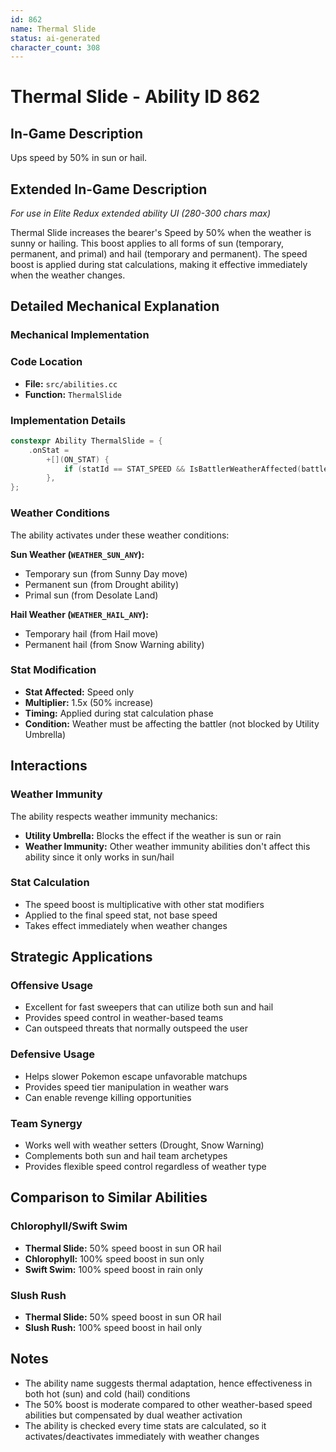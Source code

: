 ```yaml
---
id: 862
name: Thermal Slide
status: ai-generated
character_count: 308
---
```


# Thermal Slide - Ability ID 862

## In-Game Description
Ups speed by 50% in sun or hail.

## Extended In-Game Description
*For use in Elite Redux extended ability UI (280-300 chars max)*

Thermal Slide increases the bearer's Speed by 50% when the weather is sunny or hailing. This boost applies to all forms of sun (temporary, permanent, and primal) and hail (temporary and permanent). The speed boost is applied during stat calculations, making it effective immediately when the weather changes.

## Detailed Mechanical Explanation

### Mechanical Implementation

### Code Location
- **File:** `src/abilities.cc`
- **Function:** `ThermalSlide`

### Implementation Details
```cpp
constexpr Ability ThermalSlide = {
    .onStat =
        +[](ON_STAT) {
            if (statId == STAT_SPEED && IsBattlerWeatherAffected(battler, WEATHER_SUN_ANY | WEATHER_HAIL_ANY)) *stat *= 1.5;
        },
};
```

### Weather Conditions
The ability activates under these weather conditions:

**Sun Weather (`WEATHER_SUN_ANY`):**
- Temporary sun (from Sunny Day move)
- Permanent sun (from Drought ability)
- Primal sun (from Desolate Land)

**Hail Weather (`WEATHER_HAIL_ANY`):**
- Temporary hail (from Hail move)
- Permanent hail (from Snow Warning ability)

### Stat Modification
- **Stat Affected:** Speed only
- **Multiplier:** 1.5x (50% increase)
- **Timing:** Applied during stat calculation phase
- **Condition:** Weather must be affecting the battler (not blocked by Utility Umbrella)

## Interactions

### Weather Immunity
The ability respects weather immunity mechanics:
- **Utility Umbrella:** Blocks the effect if the weather is sun or rain
- **Weather Immunity:** Other weather immunity abilities don't affect this ability since it only works in sun/hail

### Stat Calculation
- The speed boost is multiplicative with other stat modifiers
- Applied to the final speed stat, not base speed
- Takes effect immediately when weather changes

## Strategic Applications

### Offensive Usage
- Excellent for fast sweepers that can utilize both sun and hail
- Provides speed control in weather-based teams
- Can outspeed threats that normally outspeed the user

### Defensive Usage
- Helps slower Pokemon escape unfavorable matchups
- Provides speed tier manipulation in weather wars
- Can enable revenge killing opportunities

### Team Synergy
- Works well with weather setters (Drought, Snow Warning)
- Complements both sun and hail team archetypes
- Provides flexible speed control regardless of weather type

## Comparison to Similar Abilities

### Chlorophyll/Swift Swim
- **Thermal Slide:** 50% speed boost in sun OR hail
- **Chlorophyll:** 100% speed boost in sun only
- **Swift Swim:** 100% speed boost in rain only

### Slush Rush
- **Thermal Slide:** 50% speed boost in sun OR hail
- **Slush Rush:** 100% speed boost in hail only

## Notes
- The ability name suggests thermal adaptation, hence effectiveness in both hot (sun) and cold (hail) conditions
- The 50% boost is moderate compared to other weather-based speed abilities but compensated by dual weather activation
- The ability is checked every time stats are calculated, so it activates/deactivates immediately with weather changes